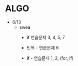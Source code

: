 # ALGO

- 6/13
    - swea
        - if 연습문제 3, 4, 5, 7

        - 반복 - 연습문제 6
        - if - 연습문제 1, 2, (for, if)